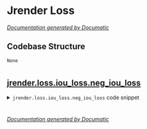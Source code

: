 # Jrender Loss

[_Documentation generated by Documatic_](https://www.documatic.com)

<!---Documatic-section-Codebase Structure-start--->
## Codebase Structure

<!---Documatic-block-system_architecture-start--->
```mermaid
None
```
<!---Documatic-block-system_architecture-end--->

# #
<!---Documatic-section-Codebase Structure-end--->

<!---Documatic-section-jrender.loss.iou_loss.neg_iou_loss-start--->
## [jrender.loss.iou_loss.neg_iou_loss](3-jrender_loss.md#jrender.loss.iou_loss.neg_iou_loss)

<!---Documatic-section-neg_iou_loss-start--->
<!---Documatic-block-jrender.loss.iou_loss.neg_iou_loss-start--->
<details>
	<summary><code>jrender.loss.iou_loss.neg_iou_loss</code> code snippet</summary>

```python
def neg_iou_loss(predict, target):
    dims = tuple(range(len(predict.shape))[1:])
    intersect = (predict * target).sum(dims)
    union = (predict + target - predict * target).sum(dims) + 1e-06
    return 1.0 - (intersect / union).sum() / intersect.numel()
```
</details>
<!---Documatic-block-jrender.loss.iou_loss.neg_iou_loss-end--->
<!---Documatic-section-neg_iou_loss-end--->

# #
<!---Documatic-section-jrender.loss.iou_loss.neg_iou_loss-end--->

[_Documentation generated by Documatic_](https://www.documatic.com)